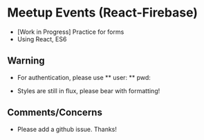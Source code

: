 # Meetup Events (React-Firebase)

* [Work in Progress] Practice for forms
* Using React, ES6

## Warning

* For authentication, please use
** user:
** pwd: 

* Styles are still in flux, please bear with formatting!

## Comments/Concerns

* Please add a github issue. Thanks!